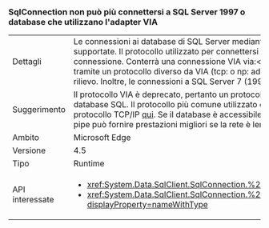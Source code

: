### <a name="sqlconnection-can-no-longer-connect-to-sql-server-1997-or-databases-using-the-via-adapter"></a>SqlConnection non può più connettersi a SQL Server 1997 o database che utilizzano l'adapter VIA

|   |   |
|---|---|
|Dettagli|Le connessioni ai database di SQL Server mediante il [protocollo Adapter VIA (Virtual Interface)](https://technet.microsoft.com/library/ms191229%28v=sql.105%29.aspx) non sono più supportate. Il protocollo utilizzato per connettersi a un database di SQL Server è visibile nella stringa di connessione. Conterrà una connessione VIA via:&lt;servername&gt;. Se questa applicazione si connette a SQL tramite un protocollo diverso da VIA (tcp: o np: ad esempio), quindi non verrà rilevata nessuna modifica di rilievo. Inoltre, le connessioni a SQL Server 7 (1997) non sono più supportate.|
|Suggerimento|Il protocollo VIA è deprecato, pertanto un protocollo alternativo deve essere utilizzato per connettersi ai database SQL. Il protocollo più comune utilizzato è TCP/IP. È possibile trovare istruzioni per abilitare il protocollo TCP/IP [qui](https://msdn.microsoft.com/library/bb909712.aspx). Se il database è accessibile solo all'interno di una rete intranet, il protocollo condivisa pipe può fornire prestazioni migliori se la rete è lenta.|
|Ambito|Microsoft Edge|
|Versione|4.5|
|Tipo|Runtime|
|API interessate|<ul><li><xref:System.Data.SqlClient.SqlConnection.%23ctor(System.String)?displayProperty=nameWithType></li><li><xref:System.Data.SqlClient.SqlConnection.%23ctor(System.String,System.Data.SqlClient.SqlCredential)?displayProperty=nameWithType></li></ul>|

